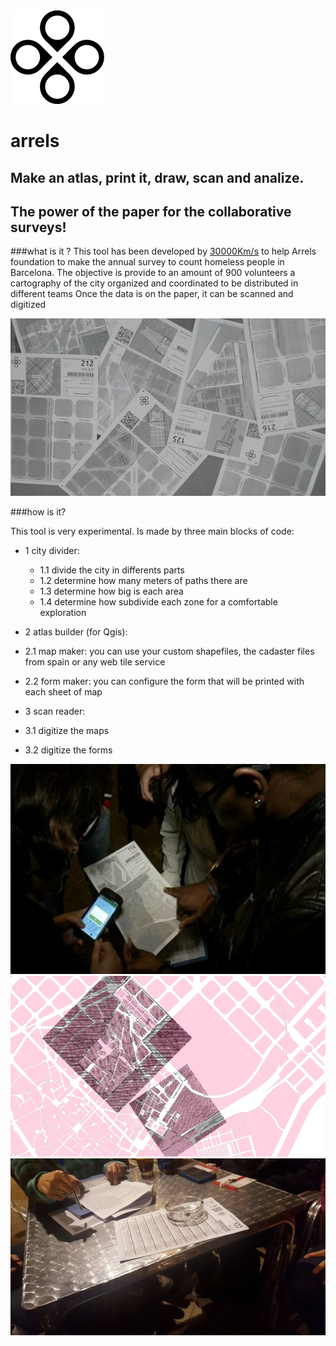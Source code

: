 <img src="https://raw.githubusercontent.com/300000kms/arrels/master/logo.png">

# arrels
## Make an atlas, print it, draw, scan and analize. 
## The power of the paper for the collaborative surveys!

###what is it ?
This tool has been developed by [30000Km/s](http://www.300000kms.net) to help Arrels foundation to make the annual survey to count homeless people in Barcelona. 
The objective is provide to an amount of 900 volunteers a cartography of the city organized and coordinated to be distributed in different teams
Once the data is on the paper, it can be scanned and digitized

<img src ="https://raw.githubusercontent.com/300000kms/arrels/master/img/photo.jpg">

###how is it?

This tool is very experimental.
Is made by three main blocks of code:

- 1  city divider: 
  - 1.1 divide the city in differents parts
  - 1.2 determine how many meters of paths there are
   - 1.3 determine how big is each area
   - 1.4 determine how subdivide each zone for a comfortable exploration
   
- 2 atlas builder (for Qgis):
 - 2.1 map maker: you can use your custom shapefiles, the cadaster files from spain or any web tile service
 - 2.2 form maker: you can configure the form that will be printed with each sheet of map 
  
- 3 scan reader:
 - 3.1 digitize the maps
 - 3.2 digitize the forms
  
 <img style ="width:600px" src ="https://github.com/300000kms/arrels/blob/master/img/recompte-2016-600x400.jpg?raw=true">
<br>
 <img style ="width:600px" src ="https://github.com/300000kms/arrels/blob/master/img/arrels_viewer.png?raw=true">
<br>
 <img style ="width:600px" src ="https://github.com/300000kms/arrels/blob/master/img/CixFSxBXIAI499s.jpg?raw=true">
<br>

